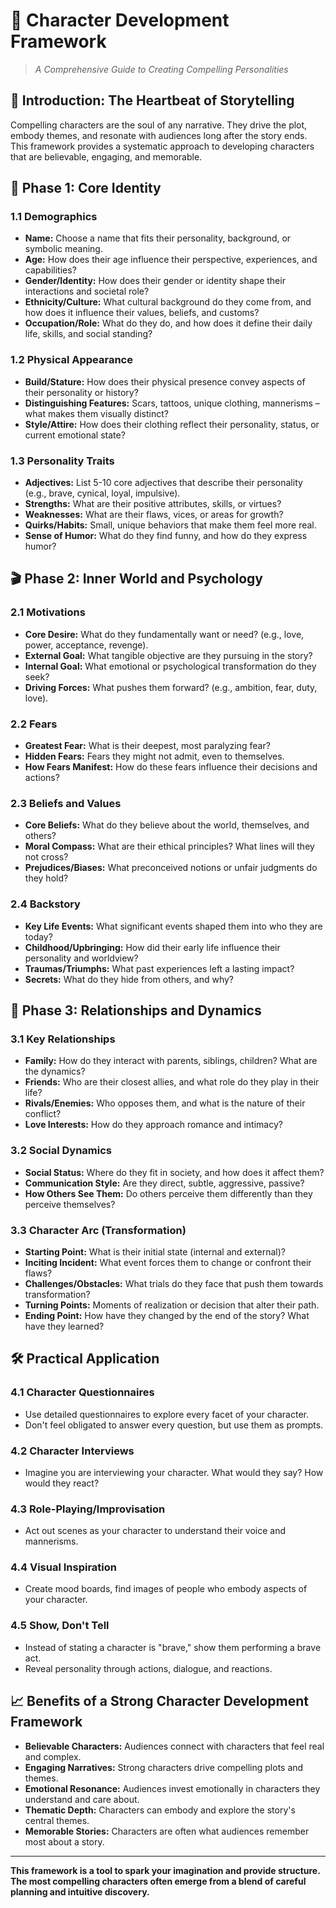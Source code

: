 # 📖 Character Development Framework

> _A Comprehensive Guide to Creating Compelling Personalities_

## 🎯 Introduction: The Heartbeat of Storytelling

Compelling characters are the soul of any narrative. They drive the plot, embody themes, and resonate with audiences long after the story ends. This framework provides a systematic approach to developing characters that are believable, engaging, and memorable.

## 🚀 Phase 1: Core Identity

### 1.1 Demographics

*   **Name:** Choose a name that fits their personality, background, or symbolic meaning.
*   **Age:** How does their age influence their perspective, experiences, and capabilities?
*   **Gender/Identity:** How does their gender or identity shape their interactions and societal role?
*   **Ethnicity/Culture:** What cultural background do they come from, and how does it influence their values, beliefs, and customs?
*   **Occupation/Role:** What do they do, and how does it define their daily life, skills, and social standing?

### 1.2 Physical Appearance

*   **Build/Stature:** How does their physical presence convey aspects of their personality or history?
*   **Distinguishing Features:** Scars, tattoos, unique clothing, mannerisms – what makes them visually distinct?
*   **Style/Attire:** How does their clothing reflect their personality, status, or current emotional state?

### 1.3 Personality Traits

*   **Adjectives:** List 5-10 core adjectives that describe their personality (e.g., brave, cynical, loyal, impulsive).
*   **Strengths:** What are their positive attributes, skills, or virtues?
*   **Weaknesses:** What are their flaws, vices, or areas for growth?
*   **Quirks/Habits:** Small, unique behaviors that make them feel more real.
*   **Sense of Humor:** What do they find funny, and how do they express humor?

## 🎬 Phase 2: Inner World and Psychology

### 2.1 Motivations

*   **Core Desire:** What do they fundamentally want or need? (e.g., love, power, acceptance, revenge).
*   **External Goal:** What tangible objective are they pursuing in the story?
*   **Internal Goal:** What emotional or psychological transformation do they seek?
*   **Driving Forces:** What pushes them forward? (e.g., ambition, fear, duty, love).

### 2.2 Fears

*   **Greatest Fear:** What is their deepest, most paralyzing fear?
*   **Hidden Fears:** Fears they might not admit, even to themselves.
*   **How Fears Manifest:** How do these fears influence their decisions and actions?

### 2.3 Beliefs and Values

*   **Core Beliefs:** What do they believe about the world, themselves, and others?
*   **Moral Compass:** What are their ethical principles? What lines will they not cross?
*   **Prejudices/Biases:** What preconceived notions or unfair judgments do they hold?

### 2.4 Backstory

*   **Key Life Events:** What significant events shaped them into who they are today?
*   **Childhood/Upbringing:** How did their early life influence their personality and worldview?
*   **Traumas/Triumphs:** What past experiences left a lasting impact?
*   **Secrets:** What do they hide from others, and why?

## 🔄 Phase 3: Relationships and Dynamics

### 3.1 Key Relationships

*   **Family:** How do they interact with parents, siblings, children? What are the dynamics?
*   **Friends:** Who are their closest allies, and what role do they play in their life?
*   **Rivals/Enemies:** Who opposes them, and what is the nature of their conflict?
*   **Love Interests:** How do they approach romance and intimacy?

### 3.2 Social Dynamics

*   **Social Status:** Where do they fit in society, and how does it affect them?
*   **Communication Style:** Are they direct, subtle, aggressive, passive?
*   **How Others See Them:** Do others perceive them differently than they perceive themselves?

### 3.3 Character Arc (Transformation)

*   **Starting Point:** What is their initial state (internal and external)?
*   **Inciting Incident:** What event forces them to change or confront their flaws?
*   **Challenges/Obstacles:** What trials do they face that push them towards transformation?
*   **Turning Points:** Moments of realization or decision that alter their path.
*   **Ending Point:** How have they changed by the end of the story? What have they learned?

## 🛠️ Practical Application

### 4.1 Character Questionnaires

*   Use detailed questionnaires to explore every facet of your character.
*   Don't feel obligated to answer every question, but use them as prompts.

### 4.2 Character Interviews

*   Imagine you are interviewing your character. What would they say? How would they react?

### 4.3 Role-Playing/Improvisation

*   Act out scenes as your character to understand their voice and mannerisms.

### 4.4 Visual Inspiration

*   Create mood boards, find images of people who embody aspects of your character.

### 4.5 Show, Don't Tell

*   Instead of stating a character is "brave," show them performing a brave act.
*   Reveal personality through actions, dialogue, and reactions.

## 📈 Benefits of a Strong Character Development Framework

*   **Believable Characters:** Audiences connect with characters that feel real and complex.
*   **Engaging Narratives:** Strong characters drive compelling plots and themes.
*   **Emotional Resonance:** Audiences invest emotionally in characters they understand and care about.
*   **Thematic Depth:** Characters can embody and explore the story's central themes.
*   **Memorable Stories:** Characters are often what audiences remember most about a story.

---

**This framework is a tool to spark your imagination and provide structure. The most compelling characters often emerge from a blend of careful planning and intuitive discovery.**
